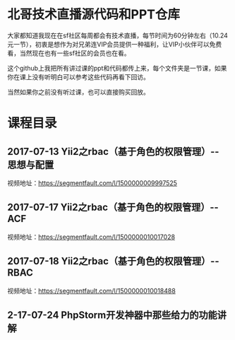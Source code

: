 # 北哥技术直播源代码和PPT仓库
大家都知道我现在在sf社区每周都会有技术直播，每节时间为60分钟左右（10.24元一节），初衷是想作为对兄弟连VIP会员提供一种福利，让VIP小伙伴可以免费看，当然现在也有一些sf社区的会员也在看。

这个github上我把所有讲过课的ppt和代码都传上来，每个文件夹是一节课，如果你在课上没有听明白可以参考这些代码再看下回访。

当然如果你之前没有听过课，也可以直接购买回放。

# 课程目录
## 2017-07-13 Yii2之rbac（基于角色的权限管理）-- 思想与配置
视频地址：https://segmentfault.com/l/1500000009997525

## 2017-07-17 Yii2之rbac（基于角色的权限管理）-- ACF
视频地址：https://segmentfault.com/l/1500000010017028

## 2017-07-18 Yii2之rbac（基于角色的权限管理）-- RBAC
视频地址：https://segmentfault.com/l/1500000010018488

## 2-17-07-24 PhpStorm开发神器中那些给力的功能讲解